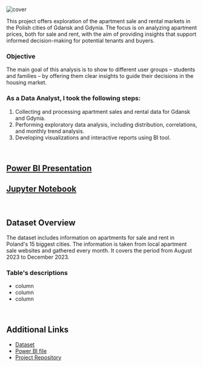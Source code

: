 ![cover](https://github.com/gnoevoy/Apartment_Prices_Analysis/assets/43414592/026cc005-ada7-47a5-a5f0-f069bb2b9255)

This project offers exploration of the apartment sale and rental markets in the Polish cities of Gdansk and Gdynia.
The focus is on analyzing apartment prices, both for sale and rent, with the aim of providing insights that support informed decision-making for potential tenants and buyers.

### Objective
The main goal of this analysis is to show to different user groups – students and families – by offering them clear insights to guide their decisions in the housing market.

### As a Data Analyst, I took the following steps:
1. Collecting and processing apartment sales and rental data for Gdansk and Gdynia.
2. Performing exploratory data analysis, including distribution, correlations, and monthly trend analysis.
3. Developing visualizations and interactive reports using BI tool.

<br>

## [Power BI Presentation](https://github.com/gnoevoy/Apartment_Prices_Analysis/blob/main/Presentation.md)
## [Jupyter Notebook](https://github.com/gnoevoy/Apartment_Prices_Analysis/blob/main/apartment_prices.ipynb)

<br>

## Dataset Overview

The dataset includes information on apartments for sale and rent in Poland's 15 biggest cities. The information is taken from local apartment sale websites and gathered every month. It covers the period from August 2023 to December 2023.

### Table's descriptions
- column
- column
- column

<br>

## Additional Links
- [Dataset](https://github.com/gnoevoy/Apartment_Prices_Analysis/blob/main/Dataset.zip)
- [Power BI file](https://github.com/gnoevoy/Apartment_Prices_Analysis/blob/main/apartment_prices.pbix)
- [Project Repository](https://github.com/gnoevoy/Apartment_Prices_Analysis/tree/main)
